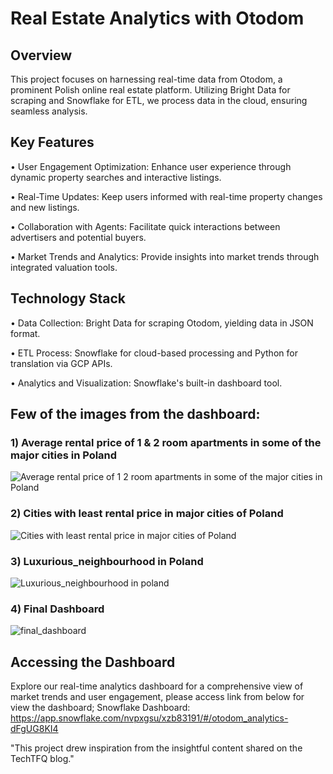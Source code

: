# Real Estate Analytics with Otodom

## Overview
This project focuses on harnessing real-time data from Otodom, a prominent Polish online real estate platform. Utilizing Bright Data for scraping and Snowflake for ETL, we process data in the cloud, ensuring seamless analysis.

## Key Features
• User Engagement Optimization: Enhance user experience through dynamic property searches and interactive listings.

• Real-Time Updates: Keep users informed with real-time property changes and new listings.

• Collaboration with Agents: Facilitate quick interactions between advertisers and potential buyers.

• Market Trends and Analytics: Provide insights into market trends through integrated valuation tools.

## Technology Stack
• Data Collection: Bright Data for scraping Otodom, yielding data in JSON format.

• ETL Process: Snowflake for cloud-based processing and Python for translation via GCP APIs.

• Analytics and Visualization: Snowflake's built-in dashboard tool.

## Few of the images from the dashboard:
### 1) Average rental price of 1 & 2 room apartments in some of the major cities in Poland
![Average rental price of 1   2 room apartments in some of the major cities in Poland](https://github.com/rahulrajan15/SQL_Analytics/assets/113009011/8801d8cf-efbd-43b6-bfc2-dfddd846247e)

### 2) Cities with least rental price in major cities of Poland
![Cities with least rental price in major cities of Poland](https://github.com/rahulrajan15/SQL_Analytics/assets/113009011/305d3f59-17e2-4984-a0a1-c37a70dc459c)

### 3) Luxurious_neighbourhood in Poland
![Luxurious_neighbourhood in poland](https://github.com/rahulrajan15/SQL_Analytics/assets/113009011/a36b918d-d569-493f-87a7-51eccc0e5b0a)

### 4) Final Dashboard
![final_dashboard](https://github.com/rahulrajan15/SQL_Analytics/assets/113009011/8576e89a-9606-4bba-964d-02d40b9fbd26)


## Accessing the Dashboard
Explore our real-time analytics dashboard for a comprehensive view of market trends and user engagement, please access link from below for view the dashboard;
Snowflake Dashboard: https://app.snowflake.com/nvpxgsu/xzb83191/#/otodom_analytics-dFgUG8KI4

"This project drew inspiration from the insightful content shared on the TechTFQ blog."
